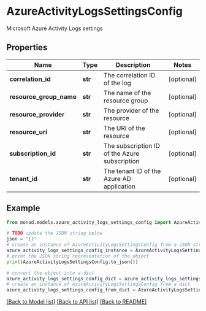 # AzureActivityLogsSettingsConfig

Microsoft Azure Activity Logs settings

## Properties

Name | Type | Description | Notes
------------ | ------------- | ------------- | -------------
**correlation_id** | **str** | The correlation ID of the log | [optional] 
**resource_group_name** | **str** | The name of the resource group | [optional] 
**resource_provider** | **str** | The provider of the resource | [optional] 
**resource_uri** | **str** | The URI of the resource | [optional] 
**subscription_id** | **str** | The subscription ID of the Azure subscription | [optional] 
**tenant_id** | **str** | The tenant ID of the Azure AD application | [optional] 

## Example

```python
from monad.models.azure_activity_logs_settings_config import AzureActivityLogsSettingsConfig

# TODO update the JSON string below
json = "{}"
# create an instance of AzureActivityLogsSettingsConfig from a JSON string
azure_activity_logs_settings_config_instance = AzureActivityLogsSettingsConfig.from_json(json)
# print the JSON string representation of the object
print(AzureActivityLogsSettingsConfig.to_json())

# convert the object into a dict
azure_activity_logs_settings_config_dict = azure_activity_logs_settings_config_instance.to_dict()
# create an instance of AzureActivityLogsSettingsConfig from a dict
azure_activity_logs_settings_config_from_dict = AzureActivityLogsSettingsConfig.from_dict(azure_activity_logs_settings_config_dict)
```
[[Back to Model list]](../README.md#documentation-for-models) [[Back to API list]](../README.md#documentation-for-api-endpoints) [[Back to README]](../README.md)


